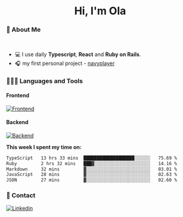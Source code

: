 <h1 align="center">Hi, I'm Ola</h1>

### 💅 About Me

<br/>

- 💻 I use daily **Typescript**, **React** and **Ruby on Rails**.
- 🎧 my first personal project - [navyplayer](https://navyplayer.netlify.app/)

### 👩🏻‍💻 Languages and Tools

#### Frontend

[![Frontend](https://skillicons.dev/icons?i=react,nextjs,ts,js,html,css,scss,tailwind)](https://skillicons.dev)

#### Backend
[![Backend](https://skillicons.dev/icons?i=nodejs,express,nestjs,rails,graphql)](https://skillicons.dev)

**This week I spent my time on:**

<!--START_SECTION:waka-->

```txt
TypeScript   13 hrs 33 mins  ███████████████████░░░░░░   75.69 %
Ruby         2 hrs 32 mins   ███▓░░░░░░░░░░░░░░░░░░░░░   14.16 %
Markdown     32 mins         ▓░░░░░░░░░░░░░░░░░░░░░░░░   03.01 %
JavaScript   28 mins         ▓░░░░░░░░░░░░░░░░░░░░░░░░   02.63 %
JSON         27 mins         ▓░░░░░░░░░░░░░░░░░░░░░░░░   02.60 %
```

<!--END_SECTION:waka-->

### 📨 Contact
  
[![Linkedin](https://skillicons.dev/icons?i=linkedin)](https://linkedin.com/in/aleksandra-kamińska)
